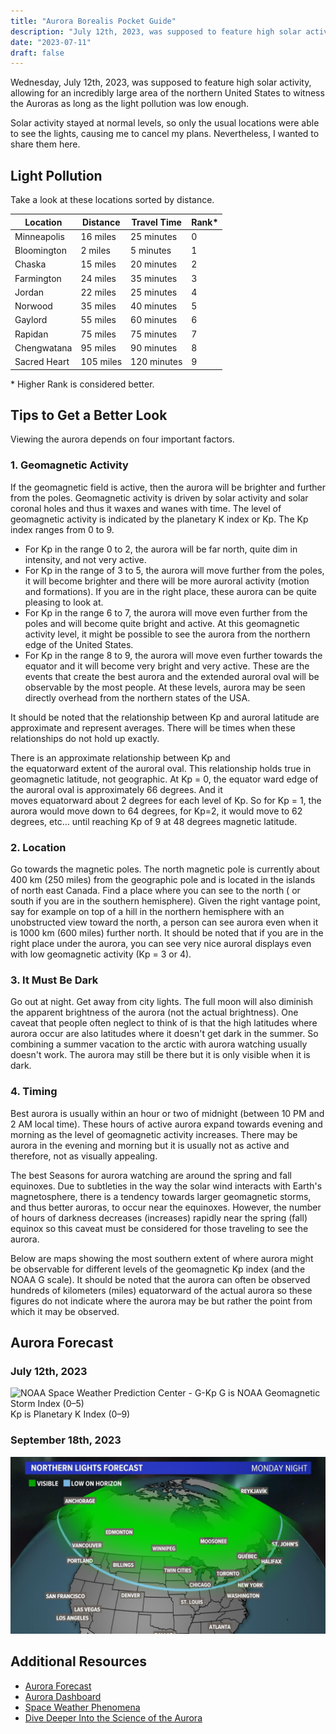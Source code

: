 ```yaml
---
title: "Aurora Borealis Pocket Guide"
description: "July 12th, 2023, was supposed to feature high solar activity, allowing for an incredibly large area of the northern United States to witness the Auroras as long as the light pollution was low enough."
date: "2023-07-11"
draft: false
---
```


<!-- <div>
<img src="https://bear-images.sfo2.cdn.digitaloceanspaces.com/database-1718586265-0.jpg" alt="ssd drive" id="post-image" style="border:none;" />
<p id="image-alt-text">Photo by <a href="https://unsplash.com/@shuttergenic?utm_content=creditCopyText&utm_medium=referral&utm_source=unsplash">Serey Kim</a>
 on <a href="https://unsplash.com/?utm_source=miguelpimentel.do&utm_medium=referral">Unsplash</a></p>
</div> -->

Wednesday, July 12th, 2023, was supposed to feature high solar activity, allowing for an incredibly large area of the northern United States to witness the Auroras as long as the light pollution was low enough.

Solar activity stayed at normal levels, so only the usual locations were able to see the lights, causing me to cancel my plans. Nevertheless, I wanted to share them here.

## Light Pollution

Take a look at these locations sorted by distance.

<table>
  <thead>
    <tr>
      <th data-label="Location">Location</th>
      <th data-label="Distance">Distance</th>
      <th data-label="Travel Time">Travel Time</th>
      <th data-label="Rank*">Rank*</th>
    </tr>
  </thead>
  <tbody>
    <tr>
      <td data-label="Location">Minneapolis</td>
      <td data-label="Distance">16 miles</td>
      <td data-label="Travel Time">25 minutes</td>
      <td data-label="Rank*">0</td>
    </tr>
    <tr>
      <td data-label="Location">Bloomington</td>
      <td data-label="Distance">2 miles</td>
      <td data-label="Travel Time">5 minutes</td>
      <td data-label="Rank*">1</td>
    </tr>
    <tr>
      <td data-label="Location">Chaska</td>
      <td data-label="Distance">15 miles</td>
      <td data-label="Travel Time">20 minutes</td>
      <td data-label="Rank*">2</td>
    </tr>
    <tr>
      <td data-label="Location">Farmington</td>
      <td data-label="Distance">24 miles</td>
      <td data-label="Travel Time">35 minutes</td>
      <td data-label="Rank*">3</td>
    </tr>
    <tr>
      <td data-label="Location">Jordan</td>
      <td data-label="Distance">22 miles</td>
      <td data-label="Travel Time">25 minutes</td>
      <td data-label="Rank*">4</td>
    </tr>
    <tr>
      <td data-label="Location">Norwood</td>
      <td data-label="Distance">35 miles</td>
      <td data-label="Travel Time">40 minutes</td>
      <td data-label="Rank*">5</td>
    </tr>
    <tr>
      <td data-label="Location">Gaylord</td>
      <td data-label="Distance">55 miles</td>
      <td data-label="Travel Time">60 minutes</td>
      <td data-label="Rank*">6</td>
    </tr>
    <tr>
      <td data-label="Location">Rapidan</td>
      <td data-label="Distance">75 miles</td>
      <td data-label="Travel Time">75 minutes</td>
      <td data-label="Rank*">7</td>
    </tr>
    <tr>
      <td data-label="Location">Chengwatana</td>
      <td data-label="Distance">95 miles</td>
      <td data-label="Travel Time">90 minutes</td>
      <td data-label="Rank*">8</td>
    </tr>
    <tr>
      <td data-label="Location">Sacred Heart</td>
      <td data-label="Distance">105 miles</td>
      <td data-label="Travel Time">120 minutes</td>
      <td data-label="Rank*">9</td>
    </tr>
  </tbody>
</table>

\* Higher Rank is considered better.

## Tips to Get a Better Look

Viewing the aurora depends on four important factors.

### 1. Geomagnetic Activity

If the geomagnetic field is active, then the aurora will be brighter and further from the poles. Geomagnetic activity is driven by solar activity and solar coronal holes and thus it waxes and wanes with time. The level of geomagnetic activity is indicated by the planetary K index or Kp. The Kp index ranges from 0 to 9.

- For Kp in the range 0 to 2, the aurora will be far north, quite dim in intensity, and not very active.
- For Kp in the range of 3 to 5, the aurora will move further from the poles, it will become brighter and there will be more auroral activity (motion and formations). If you are in the right place, these aurora can be quite pleasing to look at.
- For Kp in the range 6 to 7, the aurora will move even further from the poles and will become quite bright and active. At this geomagnetic activity level, it might be possible to see the aurora from the northern edge of the United States.
- For Kp in the range 8 to 9, the aurora will move even further towards the equator and it will become very bright and very active. These are the events that create the best aurora and the extended auroral oval will be observable by the most people. At these levels, aurora may be seen directly overhead from the northern states of the USA.

It should be noted that the relationship between Kp and auroral latitude are approximate and represent averages. There will be times when these relationships do not hold up exactly.

There is an approximate relationship between Kp and the equatorward extent of the auroral oval. This relationship holds true in geomagnetic latitude, not geographic. At Kp = 0, the equator ward edge of the auroral oval is approximately 66 degrees. And it moves equatorward about 2 degrees for each level of Kp. So for Kp = 1, the aurora would move down to 64 degrees, for Kp=2, it would move to 62 degrees, etc… until reaching Kp of 9 at 48 degrees magnetic latitude.

### 2. Location

Go towards the magnetic poles. The north magnetic pole is currently about 400 km (250 miles) from the geographic pole and is located in the islands of north east Canada. Find a place where you can see to the north ( or south if you are in the southern hemisphere). Given the right vantage point, say for example on top of a hill in the northern hemisphere with an unobstructed view toward the north, a person can see aurora even when it is 1000 km (600 miles) further north. It should be noted that if you are in the right place under the aurora, you can see very nice auroral displays even with low geomagnetic activity (Kp = 3 or 4).

### 3. It Must Be Dark

Go out at night. Get away from city lights. The full moon will also diminish the apparent brightness of the aurora (not the actual brightness). One caveat that people often neglect to think of is that the high latitudes where aurora occur are also latitudes where it doesn't get dark in the summer. So combining a summer vacation to the arctic with aurora watching usually doesn't work. The aurora may still be there but it is only visible when it is dark.

### 4. Timing

Best aurora is usually within an hour or two of midnight (between 10 PM and 2 AM local time). These hours of active aurora expand towards evening and morning as the level of geomagnetic activity increases. There may be aurora in the evening and morning but it is usually not as active and therefore, not as visually appealing.

The best Seasons for aurora watching are around the spring and fall equinoxes. Due to subtleties in the way the solar wind interacts with Earth's magnetosphere, there is a tendency towards larger geomagnetic storms, and thus better auroras, to occur near the equinoxes. However, the number of hours of darkness decreases (increases) rapidly near the spring (fall) equinox so this caveat must be considered for those traveling to see the aurora.

Below are maps showing the most southern extent of where aurora might be observable for different levels of the geomagnetic Kp index (and the NOAA G scale). It should be noted that the aurora can often be observed hundreds of kilometers (miles) equatorward of the actual aurora so these figures do not indicate where the aurora may be but rather the point from which it may be observed.

## Aurora Forecast

### July 12th, 2023

![NOAA Space Weather Prediction Center - G-Kp](https://www.swpc.noaa.gov/sites/default/files/images/u2/Aurora_Kp_MapNorthAm.png)
G is NOAA Geomagnetic Storm Index (0–5)  
Kp is Planetary K Index (0–9)

### September 18th, 2023

![aurora forecast for 2023-09-18](https://raw.githubusercontent.com/semanticdata/public-test/main/JPG/aurora-2.jpg)

## Additional Resources

- [Aurora Forecast](https://www.gi.alaska.edu/monitors/aurora-forecast)
- [Aurora Dashboard](https://www.swpc.noaa.gov/content/aurora-dashboard-experimental)
- [Space Weather Phenomena](https://www.swpc.noaa.gov/phenomena)
- [Dive Deeper Into the Science of the Aurora](https://www.swpc.noaa.gov/content/aurora-tutorial)
